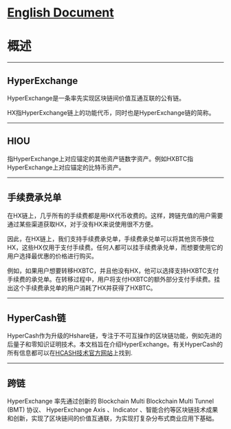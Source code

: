 # [English Document](http://docs.hx.cash/)

# 概述           

---

## HyperExchange

HyperExchange是一条率先实现区块链间价值互通互联的公有链。

HX指HyperExchange链上的功能代币，同时也是HyperExchange链的简称。

---

## HIOU

指HyperExchange上对应锚定的其他资产链数字资产。例如HXBTC指HyperExchange上对应锚定的比特币资产。

---

## 手续费承兑单

在HX链上，几乎所有的手续费都是用HX代币收费的。这样，跨链充值的用户需要通过某些渠道获取HX，对于没有HX来说使用很不方便。

因此，在HX链上，我们支持手续费承兑单，手续费承兑单可以将其他货币换位HX，这些HX仅用于支付手续费。任何人都可以挂手续费承兑单，而想要使用它的用户选择最优惠的价格进行购买。

例如，如果用户想要转移HXBTC，并且他没有HX，他可以选择支持HXBTC支付手续费的承兑单。在转移过程中，用户将支付HXBTC的额外部分支付手续费。挂出这个手续费承兑单的用户消耗了HX并获得了HXBTC。

---

## HyperCash链
HyperCash作为升级的Hshare链，专注于不可互操作的区块链功能，例如先进的后量子和零知识证明技术。本文档旨在介绍HyperExchange。有关HyperCash的所有信息都可以在[HCASH技术官方网站](https://h.cash/)上找到.

---

## 跨链
HyperExchange 率先通过创新的 Blockchain Multi Blockchain Multi Tunnel (BMT) 协议、 HyperExchange Axis 、Indicator 、智能合约等区块链技术成果和创新，实现了区块链间的价值互通联，为实现打复杂分布式商业应用下基础。
